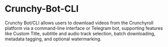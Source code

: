 # Crunchy-Bot-CLI
Crunchy Bot/CLI allows users to download videos from the Crunchyroll platform via a command-line interface or Telegram bot, supporting features like Custom Title, subtitle and audio track selection, batch downloading, metadata tagging, and optional watermarking.
